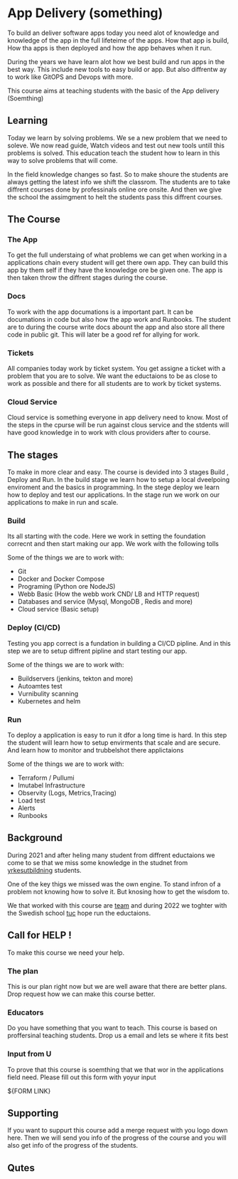 # App Delivery (something)
To build an deliver software apps today you need alot of knowledge and knowledge of the app in the full lifeteime of the apps. How that app is build, How tha apps is then deployed and how the app behaves when it run.

During the years we have learn alot how we best build and run apps in the best way. This include new tools to easy build or app. But also diffrentw ay to work like GitOPS and Devops with more.


This course aims at teaching students with the basic of the App delivery (Soemthing)



## Learning 
Today we learn by solving problems. We se a new problem that we need to soleve. We now read guide, Watch videos and test out new tools untill this problems is solved.
This education teach the student how to learn in this way to solve problems that will come.

In the field knowledge changes so fast. So to make shoure the students are always getting the latest info we shift the classrom.
The students are to take diffrent courses done by professinals online ore onsite. And then we give the school the assimgment to helt the students pass this diffrent courses.

## The Course


### The App 
To get the full understaing of what problems we can get when working in a applications chain every student will get there own app.
They can build this app by them self if they have the knowledge ore be given one.
The app is then taken throw the diffrent stages during the course. 

### Docs
To work with the app documations is a important part. It can be documations in code but also how the app work and Runbooks.
The student are to during the course write docs abount the app and also store all there code in public git.
This will later be a good ref for allying for work.

### Tickets 
All companies today work by ticket system. You get assigne a ticket with a problem that you are to solve. We want the eductaions to be as close to work as possible and there for all students are to work by ticket systems.

### Cloud Service
Cloud service is something everyone in  app delivery need to know. Most of the steps in the cpurse will be run against clous service and the stdents will have good knowledge in to work with clous providers after to course.


## The stages
To make in more clear and easy. The course is devided into 3 stages Build , Deploy and Run.
In the build stage we learn how to setup a local dveelpoing enviroment and the basics in programming. In the stege deploy we learn how to deploy and test our applications.
In the stage run we work on our applications to make in run and scale.

### Build
Its all starting with the code. Here we work in setting the foundation correcnt and then start making our app.
We work with the following tolls 

Some of the things we are to work with:
- Git
- Docker and Docker Compose
- Programing (Python ore NodeJS)
- Webb Basic (How the webb work CND/ LB and HTTP request)
- Databases and service (Mysql, MongoDB , Redis and more)
- Cloud service (Basic setup)

### Deploy (CI/CD)
Testing you app correct is a fundation in building a CI/CD pipline. And in this step we are to setup diffrent pipline and start testing our app.

Some of the things we are to work with:
- Buildservers (jenkins, tekton and more)
- Autoamtes test 
- Vurnibulity scanning
- Kubernetes and helm 

### Run
To deploy a application is easy to run it dfor a long time is hard. In this step the student will learn how to setup envirments that scale and are secure. And learn how to monitor and trubbelshot there applictaions

Some of the things we are to work with:
- Terraform / Pullumi
- Imutabel Infrastructure
- Observity (Logs, Metrics,Tracing)
- Load test
- Alerts
- Runbooks




## Background
During 2021 and after heling many student from diffrent eductaions we come to se that we miss some knowledge in the studnet from [yrkesutbildning](yrkesutbildning.md) students.

One of the key thigs we missed was the own engine. To stand infron of a problem not knowing how to solve it.
But knosing how to get the wisdom to.

We that worked with this course are [team](team.md) and during 2022 we toghter with the Swedish school [tuc](tuc.md) hope run the eductaions.

## Call for HELP !

To make this course we need your help.

### The plan
This is our plan right now but we are well aware that there are better plans. Drop request how we can make this course better.


### Educators 
Do you have something that you want to teach. This course is based on proffersinal teaching students. 
Drop us a email and lets se where it fits best


### Input from U
To prove that this course is soemthing that we that wor in the applications field need. Please fill out this form with yoyur input

${FORM LINK}


## Supporting 
If you want to suppurt this course add a merge request with you logo down here.
Then we will send you info of the progress of the course and you will also get info of the progress of the students.

## Qutes



